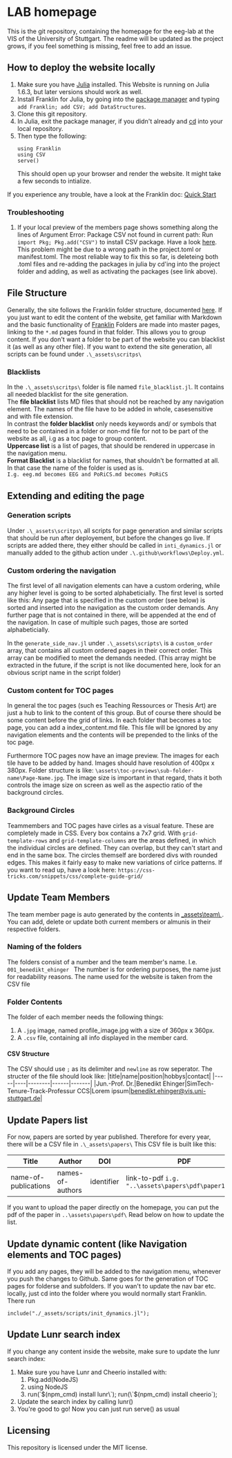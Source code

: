 # LAB homepage
This is the git repository, containing the homepage for the eeg-lab at the VIS of the University of Stuttgart.
The readme will be updated as the project grows, if you feel something is missing, feel free to add an issue. 

## How to deploy the website locally
1. Make sure you have [Julia](https://julialang.org/) installed. This Website is running on Julia 1.6.3, but later versions should work as well.
1. Install Franklin for Julia, by going into the [package manager](https://docs.julialang.org/en/v1/stdlib/Pkg/) and typing `add Franklin; add CSV; add DataStructures`.
1. Clone this git repository.
1. In Julia, exit the package manager, if you didn't already and [cd](https://docs.julialang.org/en/v1/base/file/#Base.Filesystem.cd-Tuple{AbstractString}) into your local repository.
1. Then type the following:
   ```
   using Franklin
   using CSV
   serve()
   ```
   This should open up your browser and render the website. It might take a few seconds to intialize.
   
If you experience any trouble, have a look at the Franklin doc: [Quick Start](https://franklinjl.org/#quick_start)

### Troubleshooting
1. If your local preview of the members page shows something along the lines of
   Argument Error: Package CSV not found in current path: Run `import Pkg; Pkg.add("CSV")` to install CSV package.
   Have a look [here](https://franklinjl.org/code/#projecttoml). This problem might be due to a wrong path in the project.toml or manifest.toml. 
   The most reliable way to fix this so far, is deleteing both .toml files and re-adding the packages in julia by cd'ing into the project folder and adding, as well as       activating the packages (see link above).

## File Structure 
Generally, the site follows the Franklin folder structure, documented [here](https://franklinjl.org/workflow/#folder_structure). If you just want to edit the content of the website, get familiar with Markdown and the basic functionality of [Franklin](https://franklinjl.org/)
Folders are made into master pages, linking to the `*.md` pages found in that folder. This allows you to group content. If you don't want a folder to be part of the website you can blacklist it (as well as any other file). If you want to extend the site generation, all scripts can be found under `.\_assets\scritps\`

### Blacklists
In the `.\_assets\scritps\` folder is file named `file_blacklist.jl`. It contains all needed blacklist for the site generation.\
The **file blacklist** lists MD files that should not be reached by any navigation element. The names of the file have to be added in whole, casesensitive and with file extension.\
In contrast the **folder blacklist** only needs keywords and/ or symbols that need to be contained in a folder or non-md file for not to be part of the website as all, i.g as a toc page to group content. \
**Uppercase list** is a list of pages, that should be rendered in uppercase in the navigation menu.\
**Format Blacklist** is a blacklist for names, that shouldn't be formatted at all. In that case the name of the folder is used as is.\
`I.g. eeg.md becomes EEG and PoRiCS.md becomes PoRiCS`

## Extending and editing the page
### Generation scripts
Under `.\_assets\scritps\` all scripts for page generation and similar scripts that should be run after deployement, but before the changes go live. If scripts are added there, they either should be called in `inti_dynamics.jl` or manually added to the github action under `.\.github\workflows\Deploy.yml`.

### Custom ordering the navigation
The first level of all navigation elements can have a custom ordering, while any higher level is going to be sorted alphabeticially.
The first level is sorted like this: Any page that is specified in the custom order (see below) is sorted and inserted into the navigation as the custom order demands. Any further page that is not contained in there, will be appended at the end of the navigation. In case of multiple such pages, those are sorted alphabeticially.

In the `generate_side_nav.jl` under `.\_assets\scripts\` is a `custom_order` array, that contains all custom ordered pages in their correct order. This array can be modified to meet the demands needed. (This array might be extracted in the future, if the script is not like documented here, look for an obvious script name in the script folder)

### Custom content for TOC pages
In general the toc pages (such es Teaching Ressources or Thesis Art) are just a hub to link to the content of this group. But of course there should be some content before the grid of links. In each folder that becomes a toc page, you can add a index_content.md file. This file will be ignored by any navigation elements and the contents will be prepended to the links of the toc page.

Furthermore TOC pages now have an image preview. The images for each tile have to be added by hand. Images should have resolution of 400px x 380px. Folder structure is like: `\assets\toc-previews\sub-folder-name\Page-Name.jpg`. The image size is important in that regard, thats it both controls the image size on screen as well as the aspectio ratio of the background circles.

### Background Circles
Teammembers and TOC pages have cirles as a visual feature. These are completely made in CSS. Every box contains a 7x7 grid. With `grid-template-rows` and `grid-template-columns` are the areas defined, in which the individual circles are defined. They can overlap, but they can't start and end in the same box. The circles themself are bordered divs with rounded edges. This makes it fairly easy to make new variations of cirlce patterns. If you want to read up, have a look here: `https://css-tricks.com/snippets/css/complete-guide-grid/`

## Update Team Members
The team member page is auto generated by the contents in [\_assets\team\ ](https://github.com/s-ccs/s-ccs.github.io/tree/main/_assets/team). You can add, delete or update both current members or almunis in their respective folders. 
### Naming of the folders
The folders consist of a number and the team member's name. I.e. `001_benedikt_ehinger `
The number is for ordering purposes, the name just for readability reasons. The name used for the website is taken from the CSV file
### Folder Contents
The folder of each member needs the following things:
1. A `.jpg` image, named profile_image.jpg with a size of 360px x 360px. 
2. A `.csv` file, containing all info displayed in the member card.
#### CSV Structure
The CSV should use `;` as its delimiter and `newline` as row seperator. 
The structer of the file should look like:
|title|name|position|hobbys|contact|
|-----|----|--------|------|-------|
|Jun.-Prof. Dr.|Benedikt Ehinger|SimTech-Tenure-Track-Professur CCS|Lorem ipsum|benedikt.ehinger@vis.uni-stuttgart.de|

## Update Papers list
For now, papers are sorted by year published. Therefore for every year, there will be a CSV file in `.\_assets\papers\`
This CSV file is built like this:

|Title|Author|DOI|PDF|
|-----|------|---|---|
|name-of-publications|names-of-authors|identifier|link-to-pdf `i.g. "..\assets\papers\pdf\paper1.pdf"`|

If you want to upload the paper directly on the homepage, you can put the pdf of the paper in `..\assets\papers\pdf\`
Read below on how to update the list.

## Update dynamic content (like Navigation elements and TOC pages)
If you add any pages, they will be added to the navigation menu, whenever you push the changes to Github. Same goes for the generation of TOC pages for folderse and subfolders. If you wan't to update the nav bar etc. locally, 
just cd into the folder where you would normally start Franklin. There run
```
include("./_assets/scripts/init_dynamics.jl");
```

## Update Lunr search index
If you change any content inside the website, make sure to update the lunr search index:
1. Make sure you have Lunr and Cheerio installed with:
   1. Pkg.add(NodeJS)
   2. using NodeJS
   3. run(\`$(npm_cmd) install lunr\`); run(\`$(npm_cmd) install cheerio\`); 
2. Update the search index by calling lunr()
3. You're good to go! Now you can just run serve() as usual

## Licensing
This repository is licensed under the MIT license.

